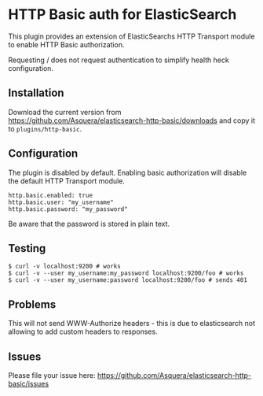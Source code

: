 # HTTP Basic auth for ElasticSearch

This plugin provides an extension of ElasticSearchs HTTP Transport module to enable HTTP Basic authorization.

Requesting / does not request authentication to simplify health heck configuration.

## Installation

Download the current version from https://github.com/Asquera/elasticsearch-http-basic/downloads and copy it to `plugins/http-basic`.
    
## Configuration

The plugin is disabled by default. Enabling basic authorization will disable the default HTTP Transport module.

```
http.basic.enabled: true
http.basic.user: "my_username"
http.basic.password: "my_password"
```

Be aware that the password is stored in plain text.

## Testing

```
$ curl -v localhost:9200 # works
$ curl -v --user my_username:my_password localhost:9200/foo # works
$ curl -v --user my_username:password localhost:9200/foo # sends 401
```

## Problems

This will not send WWW-Authorize headers - this is due to elasticsearch not allowing to add custom headers to responses.

## Issues

Please file your issue here: https://github.com/Asquera/elasticsearch-http-basic/issues
